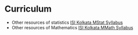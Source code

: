 # Curriculum

* Other resources of statistics [ISI Kolkata MStat Syllabus](https://www.isical.ac.in/~deanweb/M.Stat(2015).pdf)
* Other resources of Mathematics [ISI Kolkata MMath Syllabus](https://www.isical.ac.in/~deanweb/brochure/mmath2010.pdf)

